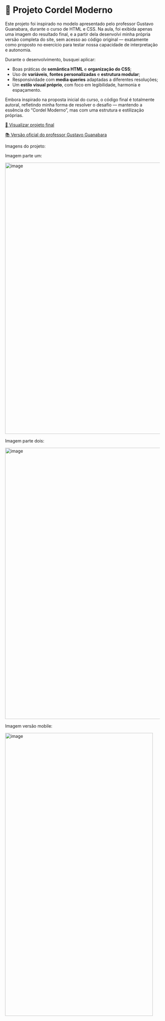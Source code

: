 <h1>📜 Projeto Cordel Moderno</h1>

<p>Este projeto foi inspirado no modelo apresentado pelo professor Gustavo Guanabara, durante o curso de HTML e CSS.
Na aula, foi exibida apenas uma imagem do resultado final, e a partir dela desenvolvi minha própria versão completa do site, sem acesso ao código original — exatamente como proposto no exercício para testar nossa capacidade de interpretação e autonomia.</p>

<p>Durante o desenvolvimento, busquei aplicar:</p>
<ul>
  <li>Boas práticas de <strong>semântica HTML</strong> e <strong>organização do CSS</strong>;</li>
  <li>Uso de <strong>variáveis</strong>, <strong>fontes personalizadas</strong> e <strong>estrutura modular</strong>;</li>
  <li>Responsividade com <strong>media queries</strong> adaptadas a diferentes resoluções;</li>
  <li>Um <strong>estilo visual próprio</strong>, com foco em legibilidade, harmonia e espaçamento.</li>
</ul>

<p>Embora inspirado na proposta inicial do curso, o código final é totalmente autoral, refletindo minha forma de resolver o desafio — mantendo a essência do “Cordel Moderno”, mas com uma estrutura e estilização próprias.</p>

<p><a href="https://jeanalanofullstack.github.io/projeto-2-Curso-em-video-Cordel/"> 🔗 Visualizar projeto final</a></p>

<p><a href="https://github.com/professorguanabara/html-css/tree/master/desafios/modulo-02/d012">📚 Versão oficial do professor Gustavo Guanabara</a></p>

<p>Imagens do projeto:</p>
<p>Imagem parte um:</p>
<img width="911" height="880" alt="image" src="https://github.com/user-attachments/assets/2fde6fc4-cb9a-4dba-b505-cef4af5d75d2" />
<p>Imagem parte dois:</p>
<img width="932" height="880" alt="image" src="https://github.com/user-attachments/assets/04d58de7-34a7-4daa-bc94-c7d239bcab06" />
<p>Imagem versão mobile:</p>
<img width="481" height="918" alt="image" src="https://github.com/user-attachments/assets/50d7f808-99ea-476d-bc2b-7e1225d0c60d" />

